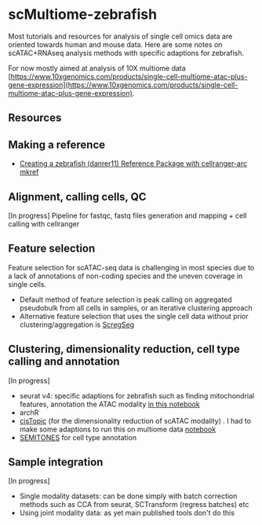 # scMultiome-zebrafish
Most tutorials and resources for analysis of single cell omics data are oriented towards human and mouse data. Here are some notes on scATAC+RNAseq analysis methods with specific adaptions for zebrafish.

For now mostly aimed at analysis of 10X multiome data [https://www.10xgenomics.com/products/single-cell-multiome-atac-plus-gene-expression](https://www.10xgenomics.com/products/single-cell-multiome-atac-plus-gene-expression). 

## Resources


## Making a reference 

* [Creating a zebrafish (danrer11) Reference Package with cellranger-arc mkref](notebooks/cellranger-arc-mkref.md)

## Alignment, calling cells, QC
[In progress] Pipeline for fastqc, fastq files generation and mapping + cell calling with cellranger


## Feature selection
Feature selection for scATAC-seq data is challenging in most species due to a lack of annotations of non-coding species and the uneven coverage in single cells.
* Default method of feature selection is peak calling on aggregated pseudobulk from all cells in samples, or an iterative clustering approach
* Alternative feature selection that uses the single cell data without prior clustering/aggregation is [ScregSeg](https://github.com/BIMSBbioinfo/scregseg)

## Clustering, dimensionality reduction, cell type calling and annotation
[In progress]
* seurat v4: specific adaptions for zebrafish such as finding mitochondrial features, annotation the ATAC modality [in this notebook](notebooks/Seuratv4_zebrafish_notebook.ipynb)
* archR
* [cisTopic](http://htmlpreview.github.io/?https://github.com/aertslab/cisTopic/blob/master/vignettes/10X_workflow.html) (for the dimensionality reduction of scATAC modality) . I had to make some adaptions to run this on multiome data [notebook](notebooks/cisTopic_multiome_ATAC_adaptions.ipynb)
* [SEMITONES](https://github.com/ohlerlab/SEMITONES) for cell type annotation

## Sample integration
[In progress]
* Single modality datasets: can be done simply with batch correction methods such as CCA from seurat, SCTransform (regress batches) etc
* Using joint modality data: as yet main published tools don't do this

